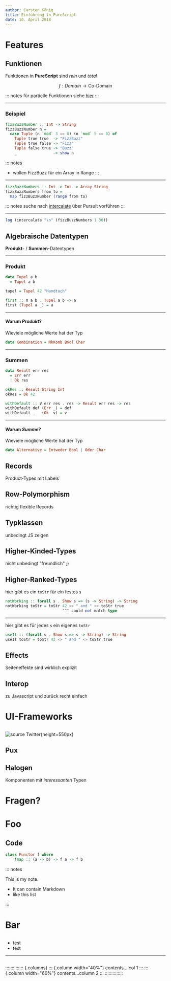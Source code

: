```yaml
---
author: Carsten König
title: Einführung in PureScript
date: 10. April 2018
---
```


# Features

## Funktionen

Funktionen in **PureScript** sind *rein* und *total*

$$f : Domain \rightarrow \text{Co-Domain}$$

::: notes
für partielle Funktionen siehe [hier](https://github.com/purescript/documentation/blob/master/guides/The-Partial-type-class.md)
:::

---

### Beispiel
```haskell
fizzBuzzNumber :: Int -> String
fizzBuzzNumber n =
  case Tuple (n `mod` 3 == 0) (n `mod` 5 == 0) of
    Tuple true true  -> "FizzBuzz"
    Tuple true false -> "Fizz"
    Tuple false true -> "Buzz"
    _                -> show n
```

::: notes
- wollen FizzBuzz für ein Array in Range
:::

---

```haskell
fizzBuzzNumbers :: Int -> Int -> Array String
fizzBuzzNumbers from to =
  map fizzBuzzNumber (range from to)
```

::: notes
suche nach [intercalate](https://pursuit.purescript.org/packages/purescript-foldable-traversable/3.4.0/docs/Data.Foldable#v:intercalate)
über Pursuit vorführen
:::

---

```haskell
log (intercalate "\n" (fizzBuzzNumbers 1 30))
```

## Algebraische Datentypen

**Produkt-** / **Summen**-Datentypen

---

### Produkt

```haskell
data Tupel a b
  = Tupel a b

tupel = Tupel 42 "Handtuch"

first :: ∀ a b . Tupel a b -> a
first (Tupel a _) = a
```

---

#### Warum *Produkt*?

Wieviele mögliche Werte hat der Typ

```haskell
data Kombination = MkKomb Bool Char
```

---

### Summen

```haskell
data Result err res
  = Err err
  | Ok res

okRes :: Result String Int
okRes = Ok 42

withDefault :: ∀ err res . res -> Result err res -> res
withDefault def (Err _) = def
withDefault _   (Ok  v) = v
```

---

#### Warum *Summe*?

Wieviele mögliche Werte hat der Typ

```haskell
data Alternative = Entweder Bool | Oder Char
```


## Records
Product-Types mit Labels

## Row-Polymorphism
richtig flexible Records

## Typklassen
unbedingt JS zeigen

## Higher-Kinded-Types
nicht unbedingt "freundlich" ;)

## Higher-Ranked-Types
hier gibt es ein `toStr` für ein festes `s`

```haskell
notWorking :: forall s . Show s => (s -> String) -> String
notWorking toStr = toStr 42 <> " and " <> toStr true
                         ^^^ could not match type
```

---
hier gibt es für jedes `s` ein eigenes `toStr` 

```haskell
useIt :: (forall s . Show s => s -> String) -> String
useIt toStr = toStr 42 <> " and " <> toStr true
```

## Effects
Seiteneffekte sind wirklich explizit

## Interop
zu Javascript und zurück recht einfach

# UI-Frameworks

## 
![source [Twitter](https://twitter.com/paf31/status/981203006979846145)](../images/UiAuswahl.png){height=550px}


## Pux

## Halogen
Komponenten mit _interessanten_ Typen

# Fragen?

# Foo

## Code
```haskell
class Functor f where
    fmap :: (a -> b) -> f a -> f b
```

::: notes

This is my note.

- It can contain Markdown
- like this list

:::

# Bar

## 
* test
* test

***

##

:::::::::::::: {.columns}
::: {.column width="40%"}
contents... col 1
:::
::: {.column width="60%"}
contents...column 2
:::
::::::::::::::
